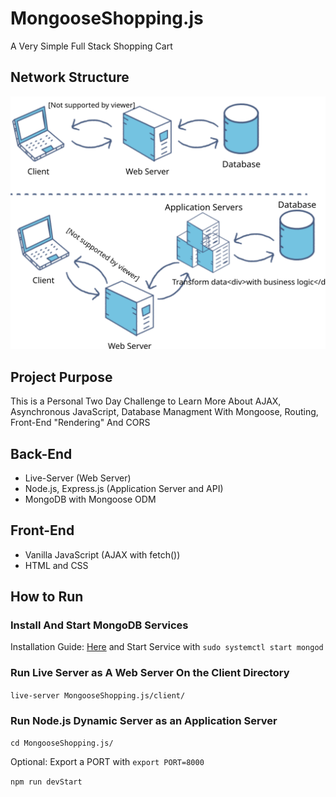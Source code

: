 # MongooseShopping.js
A Very Simple Full Stack Shopping Cart

## Network Structure
![Network Stucture](stucture.svg)

## Project Purpose
This is a Personal Two Day Challenge to Learn More About AJAX, Asynchronous JavaScript, Database Managment With Mongoose, Routing, Front-End "Rendering" And CORS

## Back-End
* Live-Server (Web Server)
* Node.js, Express.js (Application Server and API)
* MongoDB with Mongoose ODM
## Front-End
* Vanilla JavaScript (AJAX with fetch())
* HTML and CSS
## How to Run
### Install And Start MongoDB Services
Installation Guide: [Here](https://docs.mongodb.com/manual/tutorial/install-mongodb-on-ubuntu/) and Start Service with ```sudo systemctl start mongod```

### Run Live Server as A Web Server On the Client Directory
```live-server MongooseShopping.js/client/ ```
### Run Node.js Dynamic Server as an Application Server
```cd MongooseShopping.js/``` 

Optional: Export a PORT with ```export PORT=8000```

```npm run devStart```
